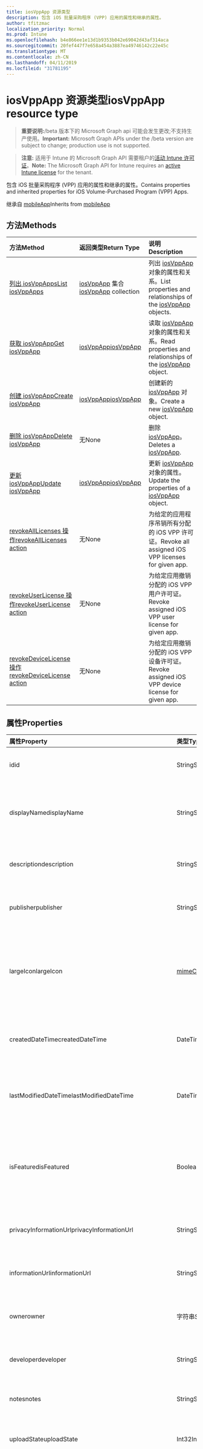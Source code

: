 ```yaml
---
title: iosVppApp 资源类型
description: 包含 iOS 批量采购程序 (VPP) 应用的属性和继承的属性。
author: tfitzmac
localization_priority: Normal
ms.prod: Intune
ms.openlocfilehash: b4e866ee1e13d1b9353b042e69042d43af314aca
ms.sourcegitcommit: 20fef447f7e658a454a3887ea49746142c22e45c
ms.translationtype: MT
ms.contentlocale: zh-CN
ms.lasthandoff: 04/11/2019
ms.locfileid: "31781195"
---
```

# <a name="iosvppapp-resource-type"></a><span data-ttu-id="e77fb-103">iosVppApp 资源类型</span><span class="sxs-lookup"><span data-stu-id="e77fb-103">iosVppApp resource type</span></span>

> <span data-ttu-id="e77fb-104">**重要说明:**/beta 版本下的 Microsoft Graph api 可能会发生更改;不支持生产使用。</span><span class="sxs-lookup"><span data-stu-id="e77fb-104">**Important:** Microsoft Graph APIs under the /beta version are subject to change; production use is not supported.</span></span>

> <span data-ttu-id="e77fb-105">**注意:** 适用于 Intune 的 Microsoft Graph API 需要租户的[活动 Intune 许可证](https://go.microsoft.com/fwlink/?linkid=839381)。</span><span class="sxs-lookup"><span data-stu-id="e77fb-105">**Note:** The Microsoft Graph API for Intune requires an [active Intune license](https://go.microsoft.com/fwlink/?linkid=839381) for the tenant.</span></span>

<span data-ttu-id="e77fb-106">包含 iOS 批量采购程序 (VPP) 应用的属性和继承的属性。</span><span class="sxs-lookup"><span data-stu-id="e77fb-106">Contains properties and inherited properties for iOS Volume-Purchased Program (VPP) Apps.</span></span>


<span data-ttu-id="e77fb-107">继承自 [mobileApp](../resources/intune-apps-mobileapp.md)</span><span class="sxs-lookup"><span data-stu-id="e77fb-107">Inherits from [mobileApp](../resources/intune-apps-mobileapp.md)</span></span>

## <a name="methods"></a><span data-ttu-id="e77fb-108">方法</span><span class="sxs-lookup"><span data-stu-id="e77fb-108">Methods</span></span>
|<span data-ttu-id="e77fb-109">方法</span><span class="sxs-lookup"><span data-stu-id="e77fb-109">Method</span></span>|<span data-ttu-id="e77fb-110">返回类型</span><span class="sxs-lookup"><span data-stu-id="e77fb-110">Return Type</span></span>|<span data-ttu-id="e77fb-111">说明</span><span class="sxs-lookup"><span data-stu-id="e77fb-111">Description</span></span>|
|:---|:---|:---|
|[<span data-ttu-id="e77fb-112">列出 iosVppApps</span><span class="sxs-lookup"><span data-stu-id="e77fb-112">List iosVppApps</span></span>](../api/intune-apps-iosvppapp-list.md)|<span data-ttu-id="e77fb-113">[iosVppApp](../resources/intune-apps-iosvppapp.md) 集合</span><span class="sxs-lookup"><span data-stu-id="e77fb-113">[iosVppApp](../resources/intune-apps-iosvppapp.md) collection</span></span>|<span data-ttu-id="e77fb-114">列出 [iosVppApp](../resources/intune-apps-iosvppapp.md) 对象的属性和关系。</span><span class="sxs-lookup"><span data-stu-id="e77fb-114">List properties and relationships of the [iosVppApp](../resources/intune-apps-iosvppapp.md) objects.</span></span>|
|[<span data-ttu-id="e77fb-115">获取 iosVppApp</span><span class="sxs-lookup"><span data-stu-id="e77fb-115">Get iosVppApp</span></span>](../api/intune-apps-iosvppapp-get.md)|[<span data-ttu-id="e77fb-116">iosVppApp</span><span class="sxs-lookup"><span data-stu-id="e77fb-116">iosVppApp</span></span>](../resources/intune-apps-iosvppapp.md)|<span data-ttu-id="e77fb-117">读取 [iosVppApp](../resources/intune-apps-iosvppapp.md) 对象的属性和关系。</span><span class="sxs-lookup"><span data-stu-id="e77fb-117">Read properties and relationships of the [iosVppApp](../resources/intune-apps-iosvppapp.md) object.</span></span>|
|[<span data-ttu-id="e77fb-118">创建 iosVppApp</span><span class="sxs-lookup"><span data-stu-id="e77fb-118">Create iosVppApp</span></span>](../api/intune-apps-iosvppapp-create.md)|[<span data-ttu-id="e77fb-119">iosVppApp</span><span class="sxs-lookup"><span data-stu-id="e77fb-119">iosVppApp</span></span>](../resources/intune-apps-iosvppapp.md)|<span data-ttu-id="e77fb-120">创建新的 [iosVppApp](../resources/intune-apps-iosvppapp.md) 对象。</span><span class="sxs-lookup"><span data-stu-id="e77fb-120">Create a new [iosVppApp](../resources/intune-apps-iosvppapp.md) object.</span></span>|
|[<span data-ttu-id="e77fb-121">删除 iosVppApp</span><span class="sxs-lookup"><span data-stu-id="e77fb-121">Delete iosVppApp</span></span>](../api/intune-apps-iosvppapp-delete.md)|<span data-ttu-id="e77fb-122">无</span><span class="sxs-lookup"><span data-stu-id="e77fb-122">None</span></span>|<span data-ttu-id="e77fb-123">删除 [iosVppApp](../resources/intune-apps-iosvppapp.md)。</span><span class="sxs-lookup"><span data-stu-id="e77fb-123">Deletes a [iosVppApp](../resources/intune-apps-iosvppapp.md).</span></span>|
|[<span data-ttu-id="e77fb-124">更新 iosVppApp</span><span class="sxs-lookup"><span data-stu-id="e77fb-124">Update iosVppApp</span></span>](../api/intune-apps-iosvppapp-update.md)|[<span data-ttu-id="e77fb-125">iosVppApp</span><span class="sxs-lookup"><span data-stu-id="e77fb-125">iosVppApp</span></span>](../resources/intune-apps-iosvppapp.md)|<span data-ttu-id="e77fb-126">更新 [iosVppApp](../resources/intune-apps-iosvppapp.md) 对象的属性。</span><span class="sxs-lookup"><span data-stu-id="e77fb-126">Update the properties of a [iosVppApp](../resources/intune-apps-iosvppapp.md) object.</span></span>|
|[<span data-ttu-id="e77fb-127">revokeAllLicenses 操作</span><span class="sxs-lookup"><span data-stu-id="e77fb-127">revokeAllLicenses action</span></span>](../api/intune-apps-iosvppapp-revokealllicenses.md)|<span data-ttu-id="e77fb-128">无</span><span class="sxs-lookup"><span data-stu-id="e77fb-128">None</span></span>|<span data-ttu-id="e77fb-129">为给定的应用程序吊销所有分配的 iOS VPP 许可证。</span><span class="sxs-lookup"><span data-stu-id="e77fb-129">Revoke all assigned iOS VPP licenses for given app.</span></span>|
|[<span data-ttu-id="e77fb-130">revokeUserLicense 操作</span><span class="sxs-lookup"><span data-stu-id="e77fb-130">revokeUserLicense action</span></span>](../api/intune-apps-iosvppapp-revokeuserlicense.md)|<span data-ttu-id="e77fb-131">无</span><span class="sxs-lookup"><span data-stu-id="e77fb-131">None</span></span>|<span data-ttu-id="e77fb-132">为给定应用撤销分配的 iOS VPP 用户许可证。</span><span class="sxs-lookup"><span data-stu-id="e77fb-132">Revoke assigned iOS VPP user license for given app.</span></span>|
|[<span data-ttu-id="e77fb-133">revokeDeviceLicense 操作</span><span class="sxs-lookup"><span data-stu-id="e77fb-133">revokeDeviceLicense action</span></span>](../api/intune-apps-iosvppapp-revokedevicelicense.md)|<span data-ttu-id="e77fb-134">无</span><span class="sxs-lookup"><span data-stu-id="e77fb-134">None</span></span>|<span data-ttu-id="e77fb-135">为给定应用撤销分配的 iOS VPP 设备许可证。</span><span class="sxs-lookup"><span data-stu-id="e77fb-135">Revoke assigned iOS VPP device license for given app.</span></span>|

## <a name="properties"></a><span data-ttu-id="e77fb-136">属性</span><span class="sxs-lookup"><span data-stu-id="e77fb-136">Properties</span></span>
|<span data-ttu-id="e77fb-137">属性</span><span class="sxs-lookup"><span data-stu-id="e77fb-137">Property</span></span>|<span data-ttu-id="e77fb-138">类型</span><span class="sxs-lookup"><span data-stu-id="e77fb-138">Type</span></span>|<span data-ttu-id="e77fb-139">说明</span><span class="sxs-lookup"><span data-stu-id="e77fb-139">Description</span></span>|
|:---|:---|:---|
|<span data-ttu-id="e77fb-140">id</span><span class="sxs-lookup"><span data-stu-id="e77fb-140">id</span></span>|<span data-ttu-id="e77fb-141">String</span><span class="sxs-lookup"><span data-stu-id="e77fb-141">String</span></span>|<span data-ttu-id="e77fb-142">实体的键。</span><span class="sxs-lookup"><span data-stu-id="e77fb-142">Key of the entity.</span></span> <span data-ttu-id="e77fb-143">继承自 [mobileApp](../resources/intune-apps-mobileapp.md)</span><span class="sxs-lookup"><span data-stu-id="e77fb-143">Inherited from [mobileApp](../resources/intune-apps-mobileapp.md)</span></span>|
|<span data-ttu-id="e77fb-144">displayName</span><span class="sxs-lookup"><span data-stu-id="e77fb-144">displayName</span></span>|<span data-ttu-id="e77fb-145">String</span><span class="sxs-lookup"><span data-stu-id="e77fb-145">String</span></span>|<span data-ttu-id="e77fb-146">管理员提供或导入的应用标题。</span><span class="sxs-lookup"><span data-stu-id="e77fb-146">The admin provided or imported title of the app.</span></span> <span data-ttu-id="e77fb-147">继承自 [mobileApp](../resources/intune-apps-mobileapp.md)</span><span class="sxs-lookup"><span data-stu-id="e77fb-147">Inherited from [mobileApp](../resources/intune-apps-mobileapp.md)</span></span>|
|<span data-ttu-id="e77fb-148">description</span><span class="sxs-lookup"><span data-stu-id="e77fb-148">description</span></span>|<span data-ttu-id="e77fb-149">String</span><span class="sxs-lookup"><span data-stu-id="e77fb-149">String</span></span>|<span data-ttu-id="e77fb-150">应用的说明。</span><span class="sxs-lookup"><span data-stu-id="e77fb-150">The description of the app.</span></span> <span data-ttu-id="e77fb-151">继承自 [mobileApp](../resources/intune-apps-mobileapp.md)</span><span class="sxs-lookup"><span data-stu-id="e77fb-151">Inherited from [mobileApp](../resources/intune-apps-mobileapp.md)</span></span>|
|<span data-ttu-id="e77fb-152">publisher</span><span class="sxs-lookup"><span data-stu-id="e77fb-152">publisher</span></span>|<span data-ttu-id="e77fb-153">String</span><span class="sxs-lookup"><span data-stu-id="e77fb-153">String</span></span>|<span data-ttu-id="e77fb-154">应用的发布者。</span><span class="sxs-lookup"><span data-stu-id="e77fb-154">The publisher of the app.</span></span> <span data-ttu-id="e77fb-155">继承自 [mobileApp](../resources/intune-apps-mobileapp.md)</span><span class="sxs-lookup"><span data-stu-id="e77fb-155">Inherited from [mobileApp](../resources/intune-apps-mobileapp.md)</span></span>|
|<span data-ttu-id="e77fb-156">largeIcon</span><span class="sxs-lookup"><span data-stu-id="e77fb-156">largeIcon</span></span>|[<span data-ttu-id="e77fb-157">mimeContent</span><span class="sxs-lookup"><span data-stu-id="e77fb-157">mimeContent</span></span>](../resources/intune-shared-mimecontent.md)|<span data-ttu-id="e77fb-158">要显示在应用详细信息中并用于图标上传的大图标。</span><span class="sxs-lookup"><span data-stu-id="e77fb-158">The large icon, to be displayed in the app details and used for upload of the icon.</span></span> <span data-ttu-id="e77fb-159">继承自 [mobileApp](../resources/intune-apps-mobileapp.md)</span><span class="sxs-lookup"><span data-stu-id="e77fb-159">Inherited from [mobileApp](../resources/intune-apps-mobileapp.md)</span></span>|
|<span data-ttu-id="e77fb-160">createdDateTime</span><span class="sxs-lookup"><span data-stu-id="e77fb-160">createdDateTime</span></span>|<span data-ttu-id="e77fb-161">DateTimeOffset</span><span class="sxs-lookup"><span data-stu-id="e77fb-161">DateTimeOffset</span></span>|<span data-ttu-id="e77fb-162">创建应用的日期和时间。</span><span class="sxs-lookup"><span data-stu-id="e77fb-162">The date and time the app was created.</span></span> <span data-ttu-id="e77fb-163">继承自 [mobileApp](../resources/intune-apps-mobileapp.md)</span><span class="sxs-lookup"><span data-stu-id="e77fb-163">Inherited from [mobileApp](../resources/intune-apps-mobileapp.md)</span></span>|
|<span data-ttu-id="e77fb-164">lastModifiedDateTime</span><span class="sxs-lookup"><span data-stu-id="e77fb-164">lastModifiedDateTime</span></span>|<span data-ttu-id="e77fb-165">DateTimeOffset</span><span class="sxs-lookup"><span data-stu-id="e77fb-165">DateTimeOffset</span></span>|<span data-ttu-id="e77fb-166">上次修改应用的日期和时间。</span><span class="sxs-lookup"><span data-stu-id="e77fb-166">The date and time the app was last modified.</span></span> <span data-ttu-id="e77fb-167">继承自 [mobileApp](../resources/intune-apps-mobileapp.md)</span><span class="sxs-lookup"><span data-stu-id="e77fb-167">Inherited from [mobileApp](../resources/intune-apps-mobileapp.md)</span></span>|
|<span data-ttu-id="e77fb-168">isFeatured</span><span class="sxs-lookup"><span data-stu-id="e77fb-168">isFeatured</span></span>|<span data-ttu-id="e77fb-169">Boolean</span><span class="sxs-lookup"><span data-stu-id="e77fb-169">Boolean</span></span>|<span data-ttu-id="e77fb-170">指示应用是否被管理员标记为特色的值。继承自 [mobileApp](../resources/intune-apps-mobileapp.md)</span><span class="sxs-lookup"><span data-stu-id="e77fb-170">The value indicating whether the app is marked as featured by the admin. Inherited from [mobileApp](../resources/intune-apps-mobileapp.md)</span></span>|
|<span data-ttu-id="e77fb-171">privacyInformationUrl</span><span class="sxs-lookup"><span data-stu-id="e77fb-171">privacyInformationUrl</span></span>|<span data-ttu-id="e77fb-172">String</span><span class="sxs-lookup"><span data-stu-id="e77fb-172">String</span></span>|<span data-ttu-id="e77fb-173">隐私声明 URL。</span><span class="sxs-lookup"><span data-stu-id="e77fb-173">The privacy statement Url.</span></span> <span data-ttu-id="e77fb-174">继承自 [mobileApp](../resources/intune-apps-mobileapp.md)</span><span class="sxs-lookup"><span data-stu-id="e77fb-174">Inherited from [mobileApp](../resources/intune-apps-mobileapp.md)</span></span>|
|<span data-ttu-id="e77fb-175">informationUrl</span><span class="sxs-lookup"><span data-stu-id="e77fb-175">informationUrl</span></span>|<span data-ttu-id="e77fb-176">String</span><span class="sxs-lookup"><span data-stu-id="e77fb-176">String</span></span>|<span data-ttu-id="e77fb-177">详细信息 URL。</span><span class="sxs-lookup"><span data-stu-id="e77fb-177">The more information Url.</span></span> <span data-ttu-id="e77fb-178">继承自 [mobileApp](../resources/intune-apps-mobileapp.md)</span><span class="sxs-lookup"><span data-stu-id="e77fb-178">Inherited from [mobileApp](../resources/intune-apps-mobileapp.md)</span></span>|
|<span data-ttu-id="e77fb-179">owner</span><span class="sxs-lookup"><span data-stu-id="e77fb-179">owner</span></span>|<span data-ttu-id="e77fb-180">字符串</span><span class="sxs-lookup"><span data-stu-id="e77fb-180">String</span></span>|<span data-ttu-id="e77fb-181">应用的所有者。</span><span class="sxs-lookup"><span data-stu-id="e77fb-181">The owner of the app.</span></span> <span data-ttu-id="e77fb-182">继承自 [mobileApp](../resources/intune-apps-mobileapp.md)</span><span class="sxs-lookup"><span data-stu-id="e77fb-182">Inherited from [mobileApp](../resources/intune-apps-mobileapp.md)</span></span>|
|<span data-ttu-id="e77fb-183">developer</span><span class="sxs-lookup"><span data-stu-id="e77fb-183">developer</span></span>|<span data-ttu-id="e77fb-184">String</span><span class="sxs-lookup"><span data-stu-id="e77fb-184">String</span></span>|<span data-ttu-id="e77fb-185">应用的开发者。</span><span class="sxs-lookup"><span data-stu-id="e77fb-185">The developer of the app.</span></span> <span data-ttu-id="e77fb-186">继承自 [mobileApp](../resources/intune-apps-mobileapp.md)</span><span class="sxs-lookup"><span data-stu-id="e77fb-186">Inherited from [mobileApp](../resources/intune-apps-mobileapp.md)</span></span>|
|<span data-ttu-id="e77fb-187">notes</span><span class="sxs-lookup"><span data-stu-id="e77fb-187">notes</span></span>|<span data-ttu-id="e77fb-188">String</span><span class="sxs-lookup"><span data-stu-id="e77fb-188">String</span></span>|<span data-ttu-id="e77fb-189">应用的备注。</span><span class="sxs-lookup"><span data-stu-id="e77fb-189">Notes for the app.</span></span> <span data-ttu-id="e77fb-190">继承自 [mobileApp](../resources/intune-apps-mobileapp.md)</span><span class="sxs-lookup"><span data-stu-id="e77fb-190">Inherited from [mobileApp](../resources/intune-apps-mobileapp.md)</span></span>|
|<span data-ttu-id="e77fb-191">uploadState</span><span class="sxs-lookup"><span data-stu-id="e77fb-191">uploadState</span></span>|<span data-ttu-id="e77fb-192">Int32</span><span class="sxs-lookup"><span data-stu-id="e77fb-192">Int32</span></span>|<span data-ttu-id="e77fb-193">上载状态。</span><span class="sxs-lookup"><span data-stu-id="e77fb-193">The upload state.</span></span> <span data-ttu-id="e77fb-194">继承自 [mobileApp](../resources/intune-apps-mobileapp.md)</span><span class="sxs-lookup"><span data-stu-id="e77fb-194">Inherited from [mobileApp](../resources/intune-apps-mobileapp.md)</span></span>|
|<span data-ttu-id="e77fb-195">publishingState</span><span class="sxs-lookup"><span data-stu-id="e77fb-195">publishingState</span></span>|[<span data-ttu-id="e77fb-196">mobileAppPublishingState</span><span class="sxs-lookup"><span data-stu-id="e77fb-196">mobileAppPublishingState</span></span>](../resources/intune-apps-mobileapppublishingstate.md)|<span data-ttu-id="e77fb-197">应用的发布状态。</span><span class="sxs-lookup"><span data-stu-id="e77fb-197">The publishing state for the app.</span></span> <span data-ttu-id="e77fb-198">除非应用已发布，否则无法分配应用。</span><span class="sxs-lookup"><span data-stu-id="e77fb-198">The app cannot be assigned unless the app is published.</span></span> <span data-ttu-id="e77fb-199">继承自[mobileApp](../resources/intune-apps-mobileapp.md)。</span><span class="sxs-lookup"><span data-stu-id="e77fb-199">Inherited from [mobileApp](../resources/intune-apps-mobileapp.md).</span></span> <span data-ttu-id="e77fb-200">可取值为：`notPublished`、`processing`、`published`。</span><span class="sxs-lookup"><span data-stu-id="e77fb-200">Possible values are: `notPublished`, `processing`, `published`.</span></span>|
|<span data-ttu-id="e77fb-201">isAssigned</span><span class="sxs-lookup"><span data-stu-id="e77fb-201">isAssigned</span></span>|<span data-ttu-id="e77fb-202">Boolean</span><span class="sxs-lookup"><span data-stu-id="e77fb-202">Boolean</span></span>|<span data-ttu-id="e77fb-203">指示是否至少向一个组分配了应用程序的值。</span><span class="sxs-lookup"><span data-stu-id="e77fb-203">The value indicating whether the app is assigned to at least one group.</span></span> <span data-ttu-id="e77fb-204">继承自 [mobileApp](../resources/intune-apps-mobileapp.md)</span><span class="sxs-lookup"><span data-stu-id="e77fb-204">Inherited from [mobileApp](../resources/intune-apps-mobileapp.md)</span></span>|
|<span data-ttu-id="e77fb-205">roleScopeTagIds</span><span class="sxs-lookup"><span data-stu-id="e77fb-205">roleScopeTagIds</span></span>|<span data-ttu-id="e77fb-206">String 集合</span><span class="sxs-lookup"><span data-stu-id="e77fb-206">String collection</span></span>|<span data-ttu-id="e77fb-207">此移动应用的作用域标记 id 列表。</span><span class="sxs-lookup"><span data-stu-id="e77fb-207">List of scope tag ids for this mobile app.</span></span> <span data-ttu-id="e77fb-208">继承自 [mobileApp](../resources/intune-apps-mobileapp.md)</span><span class="sxs-lookup"><span data-stu-id="e77fb-208">Inherited from [mobileApp](../resources/intune-apps-mobileapp.md)</span></span>|
|<span data-ttu-id="e77fb-209">dependentAppCount</span><span class="sxs-lookup"><span data-stu-id="e77fb-209">dependentAppCount</span></span>|<span data-ttu-id="e77fb-210">Int32</span><span class="sxs-lookup"><span data-stu-id="e77fb-210">Int32</span></span>|<span data-ttu-id="e77fb-211">子应用程序的依赖项总数。</span><span class="sxs-lookup"><span data-stu-id="e77fb-211">The total number of dependencies the child app has.</span></span> <span data-ttu-id="e77fb-212">继承自 [mobileApp](../resources/intune-apps-mobileapp.md)</span><span class="sxs-lookup"><span data-stu-id="e77fb-212">Inherited from [mobileApp](../resources/intune-apps-mobileapp.md)</span></span>|
|<span data-ttu-id="e77fb-213">usedLicenseCount</span><span class="sxs-lookup"><span data-stu-id="e77fb-213">usedLicenseCount</span></span>|<span data-ttu-id="e77fb-214">Int32</span><span class="sxs-lookup"><span data-stu-id="e77fb-214">Int32</span></span>|<span data-ttu-id="e77fb-215">使用中的 VPP 许可证数量。</span><span class="sxs-lookup"><span data-stu-id="e77fb-215">The number of VPP licenses in use.</span></span>|
|<span data-ttu-id="e77fb-216">totalLicenseCount</span><span class="sxs-lookup"><span data-stu-id="e77fb-216">totalLicenseCount</span></span>|<span data-ttu-id="e77fb-217">Int32</span><span class="sxs-lookup"><span data-stu-id="e77fb-217">Int32</span></span>|<span data-ttu-id="e77fb-218">VPP 许可证的总数。</span><span class="sxs-lookup"><span data-stu-id="e77fb-218">The total number of VPP licenses.</span></span>|
|<span data-ttu-id="e77fb-219">releaseDateTime</span><span class="sxs-lookup"><span data-stu-id="e77fb-219">releaseDateTime</span></span>|<span data-ttu-id="e77fb-220">DateTimeOffset</span><span class="sxs-lookup"><span data-stu-id="e77fb-220">DateTimeOffset</span></span>|<span data-ttu-id="e77fb-221">VPP 应用程序的发布日期和时间。</span><span class="sxs-lookup"><span data-stu-id="e77fb-221">The VPP application release date and time.</span></span>|
|<span data-ttu-id="e77fb-222">appStoreUrl</span><span class="sxs-lookup"><span data-stu-id="e77fb-222">appStoreUrl</span></span>|<span data-ttu-id="e77fb-223">String</span><span class="sxs-lookup"><span data-stu-id="e77fb-223">String</span></span>|<span data-ttu-id="e77fb-224">存储 URL。</span><span class="sxs-lookup"><span data-stu-id="e77fb-224">The store URL.</span></span>|
|<span data-ttu-id="e77fb-225">licensingType</span><span class="sxs-lookup"><span data-stu-id="e77fb-225">licensingType</span></span>|[<span data-ttu-id="e77fb-226">vppLicensingType</span><span class="sxs-lookup"><span data-stu-id="e77fb-226">vppLicensingType</span></span>](../resources/intune-apps-vpplicensingtype.md)|<span data-ttu-id="e77fb-227">受支持的许可证类型。</span><span class="sxs-lookup"><span data-stu-id="e77fb-227">The supported License Type.</span></span>|
|<span data-ttu-id="e77fb-228">applicableDeviceType</span><span class="sxs-lookup"><span data-stu-id="e77fb-228">applicableDeviceType</span></span>|[<span data-ttu-id="e77fb-229">iosDeviceType</span><span class="sxs-lookup"><span data-stu-id="e77fb-229">iosDeviceType</span></span>](../resources/intune-apps-iosdevicetype.md)|<span data-ttu-id="e77fb-230">适用的 iOS 设备类型。</span><span class="sxs-lookup"><span data-stu-id="e77fb-230">The applicable iOS Device Type.</span></span>|
|<span data-ttu-id="e77fb-231">vppTokenOrganizationName</span><span class="sxs-lookup"><span data-stu-id="e77fb-231">vppTokenOrganizationName</span></span>|<span data-ttu-id="e77fb-232">String</span><span class="sxs-lookup"><span data-stu-id="e77fb-232">String</span></span>|<span data-ttu-id="e77fb-233">与 Apple Volume Purchase Program 令牌关联的组织</span><span class="sxs-lookup"><span data-stu-id="e77fb-233">The organization associated with the Apple Volume Purchase Program Token</span></span>|
|<span data-ttu-id="e77fb-234">vppTokenAccountType</span><span class="sxs-lookup"><span data-stu-id="e77fb-234">vppTokenAccountType</span></span>|[<span data-ttu-id="e77fb-235">vppTokenAccountType</span><span class="sxs-lookup"><span data-stu-id="e77fb-235">vppTokenAccountType</span></span>](../resources/intune-shared-vpptokenaccounttype.md)|<span data-ttu-id="e77fb-236">与给定的 Apple Volume Purchase Program 令牌关联的批量购买计划的类型。</span><span class="sxs-lookup"><span data-stu-id="e77fb-236">The type of volume purchase program which the given Apple Volume Purchase Program Token is associated with.</span></span> <span data-ttu-id="e77fb-237">可取值为：`business`、`education`。</span><span class="sxs-lookup"><span data-stu-id="e77fb-237">Possible values are: `business`, `education`.</span></span> <span data-ttu-id="e77fb-238">可取值为：`business`、`education`。</span><span class="sxs-lookup"><span data-stu-id="e77fb-238">Possible values are: `business`, `education`.</span></span>|
|<span data-ttu-id="e77fb-239">vppTokenAppleId</span><span class="sxs-lookup"><span data-stu-id="e77fb-239">vppTokenAppleId</span></span>|<span data-ttu-id="e77fb-240">String</span><span class="sxs-lookup"><span data-stu-id="e77fb-240">String</span></span>|<span data-ttu-id="e77fb-241">与给定的 Apple Volume Purchase Program 令牌关联的 Apple ID。</span><span class="sxs-lookup"><span data-stu-id="e77fb-241">The Apple Id associated with the given Apple Volume Purchase Program Token.</span></span>|
|<span data-ttu-id="e77fb-242">bundleId</span><span class="sxs-lookup"><span data-stu-id="e77fb-242">bundleId</span></span>|<span data-ttu-id="e77fb-243">String</span><span class="sxs-lookup"><span data-stu-id="e77fb-243">String</span></span>|<span data-ttu-id="e77fb-244">标识名称。</span><span class="sxs-lookup"><span data-stu-id="e77fb-244">The Identity Name.</span></span>|
|<span data-ttu-id="e77fb-245">vppTokenId</span><span class="sxs-lookup"><span data-stu-id="e77fb-245">vppTokenId</span></span>|<span data-ttu-id="e77fb-246">String</span><span class="sxs-lookup"><span data-stu-id="e77fb-246">String</span></span>|<span data-ttu-id="e77fb-247">与此应用程序关联的 VPP 令牌的标识符。</span><span class="sxs-lookup"><span data-stu-id="e77fb-247">Identifier of the VPP token associated with this app.</span></span>|
|<span data-ttu-id="e77fb-248">revokeLicenseActionResults</span><span class="sxs-lookup"><span data-stu-id="e77fb-248">revokeLicenseActionResults</span></span>|<span data-ttu-id="e77fb-249">[iosVppAppRevokeLicensesActionResult](../resources/intune-apps-iosvppapprevokelicensesactionresult.md)集合</span><span class="sxs-lookup"><span data-stu-id="e77fb-249">[iosVppAppRevokeLicensesActionResult](../resources/intune-apps-iosvppapprevokelicensesactionresult.md) collection</span></span>|<span data-ttu-id="e77fb-250">对此应用吊销许可证操作的结果。</span><span class="sxs-lookup"><span data-stu-id="e77fb-250">Results of revoke license actions on this app.</span></span>|

## <a name="relationships"></a><span data-ttu-id="e77fb-251">关系</span><span class="sxs-lookup"><span data-stu-id="e77fb-251">Relationships</span></span>
|<span data-ttu-id="e77fb-252">关系</span><span class="sxs-lookup"><span data-stu-id="e77fb-252">Relationship</span></span>|<span data-ttu-id="e77fb-253">类型</span><span class="sxs-lookup"><span data-stu-id="e77fb-253">Type</span></span>|<span data-ttu-id="e77fb-254">说明</span><span class="sxs-lookup"><span data-stu-id="e77fb-254">Description</span></span>|
|:---|:---|:---|
|<span data-ttu-id="e77fb-255">categories</span><span class="sxs-lookup"><span data-stu-id="e77fb-255">categories</span></span>|<span data-ttu-id="e77fb-256">[mobileAppCategory](../resources/intune-apps-mobileappcategory.md) 集合</span><span class="sxs-lookup"><span data-stu-id="e77fb-256">[mobileAppCategory](../resources/intune-apps-mobileappcategory.md) collection</span></span>|<span data-ttu-id="e77fb-257">此应用的类别列表。</span><span class="sxs-lookup"><span data-stu-id="e77fb-257">The list of categories for this app.</span></span> <span data-ttu-id="e77fb-258">继承自 [mobileApp](../resources/intune-apps-mobileapp.md)</span><span class="sxs-lookup"><span data-stu-id="e77fb-258">Inherited from [mobileApp](../resources/intune-apps-mobileapp.md)</span></span>|
|<span data-ttu-id="e77fb-259">assignments</span><span class="sxs-lookup"><span data-stu-id="e77fb-259">assignments</span></span>|<span data-ttu-id="e77fb-260">[mobileAppAssignment](../resources/intune-apps-mobileappassignment.md) 集合</span><span class="sxs-lookup"><span data-stu-id="e77fb-260">[mobileAppAssignment](../resources/intune-apps-mobileappassignment.md) collection</span></span>|<span data-ttu-id="e77fb-261">此移动应用的组分配的列表。</span><span class="sxs-lookup"><span data-stu-id="e77fb-261">The list of group assignments for this mobile app.</span></span> <span data-ttu-id="e77fb-262">继承自 [mobileApp](../resources/intune-apps-mobileapp.md)</span><span class="sxs-lookup"><span data-stu-id="e77fb-262">Inherited from [mobileApp](../resources/intune-apps-mobileapp.md)</span></span>|
|<span data-ttu-id="e77fb-263">installSummary</span><span class="sxs-lookup"><span data-stu-id="e77fb-263">installSummary</span></span>|[<span data-ttu-id="e77fb-264">mobileAppInstallSummary</span><span class="sxs-lookup"><span data-stu-id="e77fb-264">mobileAppInstallSummary</span></span>](../resources/intune-apps-mobileappinstallsummary.md)|<span data-ttu-id="e77fb-265">移动应用安装摘要。</span><span class="sxs-lookup"><span data-stu-id="e77fb-265">Mobile App Install Summary.</span></span> <span data-ttu-id="e77fb-266">继承自 [mobileApp](../resources/intune-apps-mobileapp.md)</span><span class="sxs-lookup"><span data-stu-id="e77fb-266">Inherited from [mobileApp](../resources/intune-apps-mobileapp.md)</span></span>|
|<span data-ttu-id="e77fb-267">deviceStatuses</span><span class="sxs-lookup"><span data-stu-id="e77fb-267">deviceStatuses</span></span>|<span data-ttu-id="e77fb-268">[mobileAppInstallStatus](../resources/intune-apps-mobileappinstallstatus.md)集合</span><span class="sxs-lookup"><span data-stu-id="e77fb-268">[mobileAppInstallStatus](../resources/intune-apps-mobileappinstallstatus.md) collection</span></span>|<span data-ttu-id="e77fb-269">此移动应用程序的安装状态列表。</span><span class="sxs-lookup"><span data-stu-id="e77fb-269">The list of installation states for this mobile app.</span></span> <span data-ttu-id="e77fb-270">继承自 [mobileApp](../resources/intune-apps-mobileapp.md)</span><span class="sxs-lookup"><span data-stu-id="e77fb-270">Inherited from [mobileApp](../resources/intune-apps-mobileapp.md)</span></span>|
|<span data-ttu-id="e77fb-271">userStatuses</span><span class="sxs-lookup"><span data-stu-id="e77fb-271">userStatuses</span></span>|<span data-ttu-id="e77fb-272">[userAppInstallStatus](../resources/intune-apps-userappinstallstatus.md)集合</span><span class="sxs-lookup"><span data-stu-id="e77fb-272">[userAppInstallStatus](../resources/intune-apps-userappinstallstatus.md) collection</span></span>|<span data-ttu-id="e77fb-273">此移动应用程序的安装状态列表。</span><span class="sxs-lookup"><span data-stu-id="e77fb-273">The list of installation states for this mobile app.</span></span> <span data-ttu-id="e77fb-274">继承自 [mobileApp](../resources/intune-apps-mobileapp.md)</span><span class="sxs-lookup"><span data-stu-id="e77fb-274">Inherited from [mobileApp](../resources/intune-apps-mobileapp.md)</span></span>|
|<span data-ttu-id="e77fb-275">相互</span><span class="sxs-lookup"><span data-stu-id="e77fb-275">relationships</span></span>|<span data-ttu-id="e77fb-276">[mobileAppRelationship](../resources/intune-apps-mobileapprelationship.md)集合</span><span class="sxs-lookup"><span data-stu-id="e77fb-276">[mobileAppRelationship](../resources/intune-apps-mobileapprelationship.md) collection</span></span>|<span data-ttu-id="e77fb-277">此移动应用的关系列表。</span><span class="sxs-lookup"><span data-stu-id="e77fb-277">List of relationships for this mobile app.</span></span> <span data-ttu-id="e77fb-278">继承自 [mobileApp](../resources/intune-apps-mobileapp.md)</span><span class="sxs-lookup"><span data-stu-id="e77fb-278">Inherited from [mobileApp](../resources/intune-apps-mobileapp.md)</span></span>|
|<span data-ttu-id="e77fb-279">assignedLicenses</span><span class="sxs-lookup"><span data-stu-id="e77fb-279">assignedLicenses</span></span>|<span data-ttu-id="e77fb-280">[iosVppAppAssignedLicense](../resources/intune-apps-iosvppappassignedlicense.md)集合</span><span class="sxs-lookup"><span data-stu-id="e77fb-280">[iosVppAppAssignedLicense](../resources/intune-apps-iosvppappassignedlicense.md) collection</span></span>|<span data-ttu-id="e77fb-281">分配给此应用程序的许可证。</span><span class="sxs-lookup"><span data-stu-id="e77fb-281">The licenses assigned to this app.</span></span>|

## <a name="json-representation"></a><span data-ttu-id="e77fb-282">JSON 表示形式</span><span class="sxs-lookup"><span data-stu-id="e77fb-282">JSON Representation</span></span>
<span data-ttu-id="e77fb-283">下面是资源的 JSON 表示形式。</span><span class="sxs-lookup"><span data-stu-id="e77fb-283">Here is a JSON representation of the resource.</span></span>
<!-- {
  "blockType": "resource",
  "keyProperty": "id",
  "@odata.type": "microsoft.graph.iosVppApp"
}
-->
``` json
{
  "@odata.type": "#microsoft.graph.iosVppApp",
  "id": "String (identifier)",
  "displayName": "String",
  "description": "String",
  "publisher": "String",
  "largeIcon": {
    "@odata.type": "microsoft.graph.mimeContent",
    "type": "String",
    "value": "binary"
  },
  "createdDateTime": "String (timestamp)",
  "lastModifiedDateTime": "String (timestamp)",
  "isFeatured": true,
  "privacyInformationUrl": "String",
  "informationUrl": "String",
  "owner": "String",
  "developer": "String",
  "notes": "String",
  "uploadState": 1024,
  "publishingState": "String",
  "isAssigned": true,
  "roleScopeTagIds": [
    "String"
  ],
  "dependentAppCount": 1024,
  "usedLicenseCount": 1024,
  "totalLicenseCount": 1024,
  "releaseDateTime": "String (timestamp)",
  "appStoreUrl": "String",
  "licensingType": {
    "@odata.type": "microsoft.graph.vppLicensingType",
    "supportUserLicensing": true,
    "supportDeviceLicensing": true,
    "supportsUserLicensing": true,
    "supportsDeviceLicensing": true
  },
  "applicableDeviceType": {
    "@odata.type": "microsoft.graph.iosDeviceType",
    "iPad": true,
    "iPhoneAndIPod": true
  },
  "vppTokenOrganizationName": "String",
  "vppTokenAccountType": "String",
  "vppTokenAppleId": "String",
  "bundleId": "String",
  "vppTokenId": "String",
  "revokeLicenseActionResults": [
    {
      "@odata.type": "microsoft.graph.iosVppAppRevokeLicensesActionResult",
      "userId": "String",
      "managedDeviceId": "String",
      "totalLicensesCount": 1024,
      "failedLicensesCount": 1024,
      "actionFailureReason": "String",
      "actionName": "String",
      "actionState": "String",
      "startDateTime": "String (timestamp)",
      "lastUpdatedDateTime": "String (timestamp)"
    }
  ]
}
```





